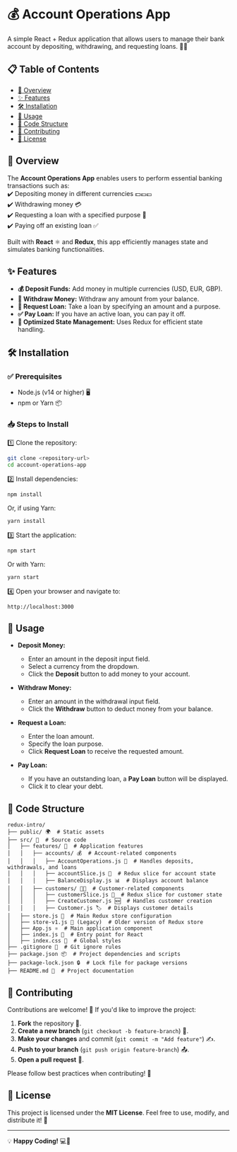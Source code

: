 # 💰 Account Operations App

A simple React + Redux application that allows users to manage their bank account by depositing, withdrawing, and requesting loans. 🏦🚀

## 📋 Table of Contents

- [📖 Overview](#-overview)
- [✨ Features](#-features)
- [🛠️ Installation](#-installation)
- [🚀 Usage](#-usage)
- [📁 Code Structure](#-code-structure)
- [🤝 Contributing](#-contributing)
- [📜 License](#-license)

## 📖 Overview

The **Account Operations App** enables users to perform essential banking transactions such as:  
✔️ Depositing money in different currencies 💵💶💷  
✔️ Withdrawing money 💳  
✔️ Requesting a loan with a specified purpose 🏦  
✔️ Paying off an existing loan ✅

Built with **React** ⚛️ and **Redux**, this app efficiently manages state and simulates banking functionalities.

## ✨ Features

- **💰 Deposit Funds:** Add money in multiple currencies (USD, EUR, GBP).
- **🏧 Withdraw Money:** Withdraw any amount from your balance.
- **🏦 Request Loan:** Take a loan by specifying an amount and a purpose.
- **✅ Pay Loan:** If you have an active loan, you can pay it off.
- **🚀 Optimized State Management:** Uses Redux  for efficient state handling.

## 🛠️ Installation

### ✅ Prerequisites

- Node.js (v14 or higher) 🖥️
- npm or Yarn 📦

### 📥 Steps to Install

1️⃣ Clone the repository:
   ```bash
   git clone <repository-url>
   cd account-operations-app
   ```  

2️⃣ Install dependencies:
   ```bash
   npm install
   ```
Or, if using Yarn:
   ```bash
   yarn install
   ```

3️⃣ Start the application:
   ```bash
   npm start
   ```
Or with Yarn:
   ```bash
   yarn start
   ```

4️⃣ Open your browser and navigate to:
   ```
   http://localhost:3000
   ```

## 🚀 Usage

- **Deposit Money:**
    - Enter an amount in the deposit input field.
    - Select a currency from the dropdown.
    - Click the **Deposit** button to add money to your account.

- **Withdraw Money:**
    - Enter an amount in the withdrawal input field.
    - Click the **Withdraw** button to deduct money from your balance.

- **Request a Loan:**
    - Enter the loan amount.
    - Specify the loan purpose.
    - Click **Request Loan** to receive the requested amount.

- **Pay Loan:**
    - If you have an outstanding loan, a **Pay Loan** button will be displayed.
    - Click it to clear your debt.

## 📁 Code Structure

```
redux-intro/
├── public/ 🌍  # Static assets
├── src/ 📜  # Source code
│   ├── features/ 🚀  # Application features
│   │   ├── accounts/ 💰  # Account-related components
│   │   │   ├── AccountOperations.js 🏦  # Handles deposits, withdrawals, and loans
│   │   │   ├── accountSlice.js 🔄  # Redux slice for account state
│   │   │   ├── BalanceDisplay.js 📊  # Displays account balance
│   │   ├── customers/ 🧑‍💼  # Customer-related components
│   │   │   ├── customerSlice.js 🔄  # Redux slice for customer state
│   │   │   ├── CreateCustomer.js 🆕  # Handles customer creation
│   │   │   ├── Customer.js 🏷️  # Displays customer details
│   ├── store.js 🏪  # Main Redux store configuration
│   ├── store-v1.js 🏪 (Legacy)  # Older version of Redux store
│   ├── App.js ⚛️  # Main application component
│   ├── index.js 🏁  # Entry point for React
│   ├── index.css 🎨  # Global styles
├── .gitignore 📄  # Git ignore rules
├── package.json 📦  # Project dependencies and scripts
├── package-lock.json 🔒  # Lock file for package versions
├── README.md 📘  # Project documentation
```

## 🤝 Contributing

Contributions are welcome! 🎉 If you'd like to improve the project:

1. **Fork** the repository 🍴.
2. **Create a new branch** (`git checkout -b feature-branch`) 🌿.
3. **Make your changes** and commit (`git commit -m "Add feature"`) ✍️.
4. **Push to your branch** (`git push origin feature-branch`) 📤.
5. **Open a pull request** 🙌.

Please follow best practices when contributing! 🚀

## 📜 License

This project is licensed under the **MIT License**. Feel free to use, modify, and distribute it! 🎁

---
💡 **Happy Coding!** 💻🚀  

